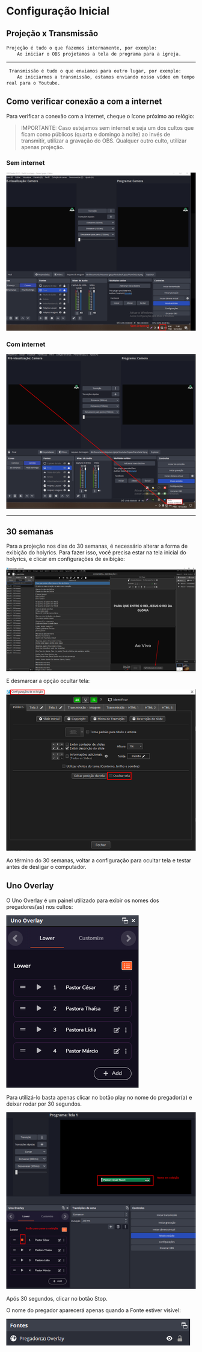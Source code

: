 # Configuração Inicial

## Projeção x Transmissão

    Projeção é tudo o que fazemos internamente, por exemplo:
        Ao iniciar o OBS projetamos a tela de programa para a igreja.
---
     Transmissão é tudo o que enviamos para outro lugar, por exemplo: 
        Ao iniciarmos a transmissão, estamos enviando nosso vídeo em tempo real para o Youtube.


## Como verificar conexão a com a internet

Para verificar a conexão com a internet, cheque o ícone próximo ao relógio:

> IMPORTANTE: Caso estejamos sem internet e seja um dos cultos que ficam como públicos (quarta e domingo à noite) ao invés de transmitir, utilizar a gravação do OBS. Qualquer outro culto, utilizar apenas projeção.

### Sem internet

![Holyrics Home](./_media/1-3-sem-internet.png ":class=sem-internet")

### Com internet

![Holyrics Home](./_media/1-3-2-conectado-internet.png ":class=sem-internet")

---

## 30 semanas

Para a projeção nos dias do 30 semanas, é necessário alterar a forma de exibição do holyrics. Para fazer isso, você precisa estar na tela inicial do holyrics, e clicar em configurações de exibição:

![Holyrics Home](./_media/inicio-holyrics.png ":class=home-holyrics")

E desmarcar a opção ocultar tela:

![Holyrics View Settings](./_media/exibition-settings.png ":class=ex-settings")

Ao término do 30 semanas, voltar a configuração para ocultar tela e testar antes de desligar o computador.

## Uno Overlay

O Uno Overlay é um painel utilizado para exibir os nomes dos pregadores(as) nos cultos:

![Uno Overlay Control](./_media/uno-overlay-control.png ":class=uno-overlay-control")

Para utilizá-lo basta apenas clicar no botão play no nome do pregador(a) e deixar rodar por 30 segundos.

![Uno Overlay Example](./_media/uno-overlay-example.png ":class=uno-overlay-example")

Após 30 segundos, clicar no botão Stop.

O nome do pregador aparecerá apenas quando a Fonte estiver visível:

![Uno Overlay Example](./_media/uno-overlay-source.png ":class=uno-overlay-source")